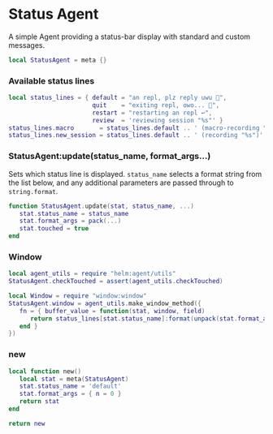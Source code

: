 # Status Agent

A simple Agent providing a status\-bar display with standard and custom messages\.


```lua
local StatusAgent = meta {}
```


### Available status lines

```lua
local status_lines = { default = "an repl, plz reply uwu 👀",
                       quit    = "exiting repl, owo... 🐲",
                       restart = "restarting an repl ↩️",
                       review  = 'reviewing session "%s"' }
status_lines.macro       = status_lines.default .. ' (macro-recording "%s")'
status_lines.new_session = status_lines.default .. ' (recording "%s")'
```


### StatusAgent:update\(status\_name, format\_args\.\.\.\)

Sets which status line is displayed\. `status_name` selects a format string
from the list below, and any additional parameters are passed through to
`string.format`\.

```lua
function StatusAgent.update(stat, status_name, ...)
   stat.status_name = status_name
   stat.format_args = pack(...)
   stat.touched = true
end
```

### Window

```lua
local agent_utils = require "helm:agent/utils"
StatusAgent.checkTouched = assert(agent_utils.checkTouched)

local Window = require "window:window"
StatusAgent.window = agent_utils.make_window_method({
   fn = { buffer_value = function(stat, window, field)
      return status_lines[stat.status_name]:format(unpack(stat.format_args))
   end }
})
```

### new

```lua
local function new()
   local stat = meta(StatusAgent)
   stat.status_name = 'default'
   stat.format_args = { n = 0 }
   return stat
end
```

```lua
return new
```